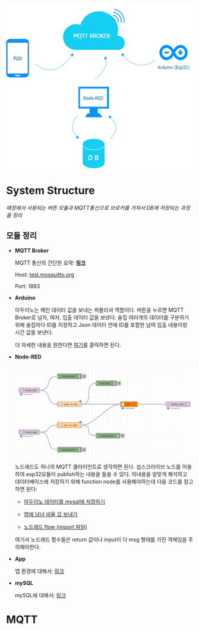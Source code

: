 

![alt text](System_diagram.png "node-red")

# System Structure

*매장에서 사용되는 버튼 모듈과 MQTT통신으로 브로커를 거쳐서 DB에 저장되는 과정을 정리*

## 모듈 정리

* **MQTT Broker**

    MQTT 통신의 간단한 요약: [**링크**](https://github.com/greenhelix/Useful_Info_Project/blob/ikhwan/Android/MQTT.md)

    Host: [test.mosquitto.org](https://test.mosquitto.org)
    
    Port: 1883

* **Arduino**
    
    아두이노는 메인 데이터 값을 보내는 퍼블리셔 역할이다. 버튼을 누르면 MQTT Broker로 남자, 여자, 입출 데이터 값을 보낸다. 술집 여러개의 데이터를 구분하기 위해 술집마다 ID를 지정하고 Json 데이터 안에 ID를 포함한 남여 입출 내용이랑 시간 값을 보낸다.
    
    더 자세한 내용을 원한다면 [여기](https://github.com/greenhelix/Useful_Info_Project/tree/ikhwan/Arduino)를 클릭하면 된다.

* **Node-RED**

    ![alt text](Node-red_flow.png "node-red")

    노드래드도 하나의 MQTT 클라이언트로 생각하면 된다. 섭스크라이브 노드를 이용하여 esp32모듈이 publish하는 내용을 들을 수 있다. 이내용을 알맞게 해석하고 데이터배이스에 저장하기 위해 function node를 사용해야하는데 다음 코드를 참고하면 된다:

    * [아두이노 데이터를 mysql에 저장하기](https://github.com/greenhelix/Useful_Info_Project/blob/Joong/Server/node-red_save_to_sql.js)
    
    * [앱에 남녀 비율 값 보내기](https://github.com/greenhelix/Useful_Info_Project/blob/Joong/Server/node-red_pub_to_app.js)

    * [노드래드 flow (import 파일)](https://github.com/greenhelix/Useful_Info_Project/blob/Joong/Server/node-red.json)

    여기서 노드래드 함수들은 return 값이나 input이 다 msg 형태를 가진 객체임을 주의해야한다.

* **App**

    앱 환경에 대해서: [링크](https://github.com/greenhelix/Useful_Info_Project/tree/ikhwan/Android)

* **mySQL**

    mySQL에 대해서: [링크](https://github.com/greenhelix/Useful_Info_Project/tree/ikhwan/DB)

# MQTT 

